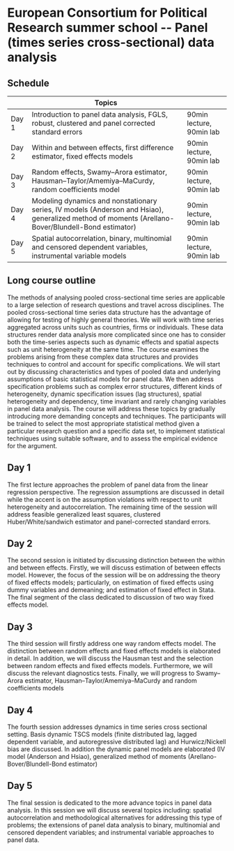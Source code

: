 # European Consortium for Political Research summer school -- Panel (times series cross-sectional) data analysis

## Schedule

|        | Topics       |                                    |     
| ------ | ------------ | ---------------------------------------|
| Day 1  | Introduction to panel data analysis, FGLS, robust, clustered and panel corrected standard errors|90min lecture, 90min lab |
| Day 2  | Within and between effects, first difference estimator, fixed effects models  | 90min lecture, 90min lab |
| Day 3  | Random effects, Swamy–Arora estimator, Hausman–Taylor/Amemiya–MaCurdy, random coefficients model | 90min lecture, 90min lab |
| Day 4  | Modeling dynamics and nonstationary series, IV models (Anderson and Hsiao), generalized method of moments (Arellano-Bover/Blundell-Bond estimator) | 90min lecture, 90min lab |
| Day 5  | Spatial autocorrelation, binary, multinomial and censored dependent variables, instrumental variable models| 90min lecture, 90min lab |



## Long course outline 

The methods of analysing pooled cross-sectional time series are applicable to a large selection of research questions and travel across disciplines. The pooled cross-sectional time series data structure has the advantage of allowing for testing of highly general theories. We will work with time series aggregated across units such as countries, firms or individuals. These data structures render data analysis more complicated since one has to consider both the time-series aspects such as dynamic effects and spatial aspects such as unit heterogeneity at the same time. The course examines the problems arising from these complex data structures and provides techniques to control and account for specific complications. We will start out by discussing characteristics and types of pooled data and underlying assumptions of basic statistical models for panel data. We then address specification problems such as complex error structures, different kinds of heterogeneity, dynamic specification issues (lag structures), spatial heterogeneity and dependency, time invariant and rarely changing variables in panel data analysis. The course will address these topics by gradually introducing more demanding concepts and techniques. The participants will be trained to select the most appropriate statistical method given a particular research question and a specific data set, to implement statistical techniques using suitable software, and to assess the empirical evidence for the argument.

## Day 1

The first lecture approaches the problem of panel data from the linear regression perspective. The regression assumptions are discussed in detail while the accent is on the assumption violations with respect to unit heterogeneity and autocorrelation. The remaining time of the session will address feasible generalized least squares, clustered Huber/White/sandwich estimator and panel-corrected standard errors.

## Day 2

The second session is initiated by discussing distinction between the within and between effects. Firstly, we will discuss estimation of between effects model. However, the focus of the session will be on addressing the theory of fixed effects models; particularly, on estimation of fixed effects using dummy variables and demeaning; and estimation of fixed effect in Stata. The final segment of the class dedicated to discussion of two way fixed effects model.

## Day 3

The third session will firstly address one way random effects model. The distinction between random effects and fixed effects models is elaborated in detail. In addition, we will discuss the Hausman test and the selection between random effects and fixed effects models. Furthermore, we will discuss the relevant diagnostics tests. Finally, we will progress to  Swamy–Arora estimator, Hausman–Taylor/Amemiya–MaCurdy and random coefficients models

## Day 4

The fourth session addresses dynamics in time series cross sectional setting. Basis dynamic TSCS models (finite distributed lag, lagged dependent variable, and autoregressive distributed lag) and Hurwicz/Nickell bias are discussed. In addition the dynamic panel models are elaborated (IV model (Anderson and Hsiao), generalized method of moments (Arellano-Bover/Blundell-Bond estimator)

## Day 5

The final session is dedicated to the more advance topics in panel data analysis. In this session we will discuss several topics including: spatial autocorrelation and methodological alternatives for addressing this type of problems; the extensions of panel data analysis to binary, multinomial and censored dependent variables; and instrumental variable approaches to panel data.

